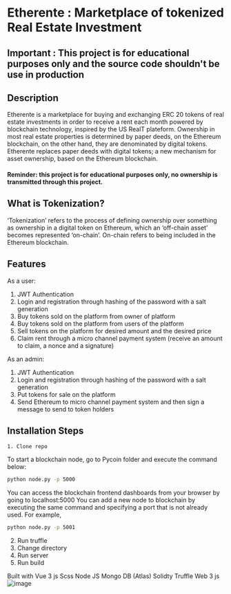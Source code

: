 # Etherente : Marketplace of tokenized Real Estate Investment

## Important : This project is for educational purposes only and the source code shouldn't be use in production

## Description 

Etherente is a marketplace for buying and exchanging ERC 20 tokens of real estate investments in order to receive a rent each month powered by blockchain technology, inspired by the US RealT plateform.
Ownership in most real estate properties is determined by paper deeds, on the Ethereum blockchain, on the other hand, they are denominated by digital tokens. 
Etherente replaces paper deeds with digital tokens; a new mechanism for asset ownership, based on the Ethereum blockchain. 

#### Reminder: this project is for educational purposes only, no ownership is transmitted through this project.

## What is Tokenization?

‘Tokenization’ refers to the process of defining ownership over something as ownership in a digital token on Ethereum, which an ‘off-chain asset’ becomes represented ‘on-chain’. On-chain refers to being included in the Ethereum blockchain. 

## Features

As a user:
1.	JWT Authentication 
2.	Login and registration through hashing of the password with a salt generation
3.	Buy tokens sold on the platform from owner of platform 
4.	Buy tokens sold on the platform from users of the platform 
5.	Sell tokens on the platform for desired amount and the desired price
6.	Claim rent through a micro channel payment system (receive an amount to claim, a nonce and a signature)

As an admin:
1.	JWT Authentication 
2.	Login and registration through hashing of the password with a salt generation
3.	Put tokens for sale on the platform 
4.	Send Ethereum to micro channel payment system and then sign a message to send to token holders

	
## Installation Steps
	1. Clone repo 
	
 To start a blockchain node, go to Pycoin folder and execute the command below: 
  
  ```bash
  python node.py -p 5000
  ```
  You can access the blockchain frontend dashboards from your browser by going to localhost:5000
  You can add a new node to blockchain by executing the same command and specifying a port that is not already used. For example, 
  
   ```bash
  python node.py -p 5001
  ```
  

2.	Run truffle 
3.	Change directory 
4.	Run server 
5.	Run build 

Built with 
	Vue 3 js 
	Scss
	Node JS 
	Mongo DB (Atlas)
	Solidty
	Truffle
	Web 3 js
![image](https://user-images.githubusercontent.com/70513597/128046673-e6cbeed6-fbe4-4015-8b91-0031e92a17ec.png)
